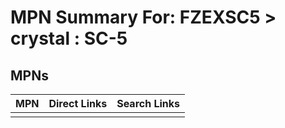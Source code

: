 



# MPN Summary For: FZEXSC5 > crystal : SC-5

## MPNs
  

|MPN|Direct Links|Search Links|
| :--- | :--- | :--- |
||||
